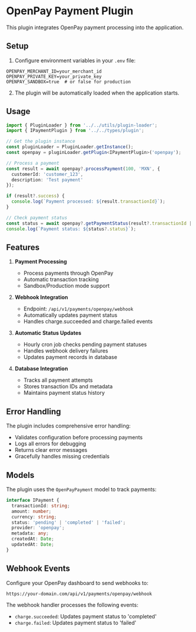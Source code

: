 # OpenPay Payment Plugin

This plugin integrates OpenPay payment processing into the application.

## Setup

1. Configure environment variables in your `.env` file:

```env
OPENPAY_MERCHANT_ID=your_merchant_id
OPENPAY_PRIVATE_KEY=your_private_key
OPENPAY_SANDBOX=true  # or false for production
```

2. The plugin will be automatically loaded when the application starts.

## Usage

```typescript
import { PluginLoader } from '../../utils/plugin-loader';
import { IPaymentPlugin } from '../../types/plugin';

// Get the plugin instance
const pluginLoader = PluginLoader.getInstance();
const openpay = pluginLoader.getPlugin<IPaymentPlugin>('openpay');

// Process a payment
const result = await openpay?.processPayment(100, 'MXN', {
  customerId: 'customer_123',
  description: 'Test payment'
});

if (result?.success) {
  console.log(`Payment processed: ${result.transactionId}`);
}

// Check payment status
const status = await openpay?.getPaymentStatus(result?.transactionId || '');
console.log(`Payment status: ${status?.status}`);
```

## Features

1. **Payment Processing**
   - Process payments through OpenPay
   - Automatic transaction tracking
   - Sandbox/Production mode support

2. **Webhook Integration**
   - Endpoint: `/api/v1/payments/openpay/webhook`
   - Automatically updates payment status
   - Handles charge.succeeded and charge.failed events

3. **Automatic Status Updates**
   - Hourly cron job checks pending payment statuses
   - Handles webhook delivery failures
   - Updates payment records in database

4. **Database Integration**
   - Tracks all payment attempts
   - Stores transaction IDs and metadata
   - Maintains payment status history

## Error Handling

The plugin includes comprehensive error handling:

- Validates configuration before processing payments
- Logs all errors for debugging
- Returns clear error messages
- Gracefully handles missing credentials

## Models

The plugin uses the `OpenPayPayment` model to track payments:

```typescript
interface IPayment {
  transactionId: string;
  amount: number;
  currency: string;
  status: 'pending' | 'completed' | 'failed';
  provider: 'openpay';
  metadata: any;
  createdAt: Date;
  updatedAt: Date;
}
```

## Webhook Events

Configure your OpenPay dashboard to send webhooks to:
```
https://your-domain.com/api/v1/payments/openpay/webhook
```

The webhook handler processes the following events:
- `charge.succeeded`: Updates payment status to 'completed'
- `charge.failed`: Updates payment status to 'failed'
